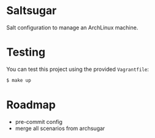# Saltsugar

Salt configuration to manage an ArchLinux machine.

# Testing

You can test this project using the provided `Vagrantfile`:

```bash
$ make up
```

# Roadmap

- pre-commit config
- merge all scenarios from archsugar
